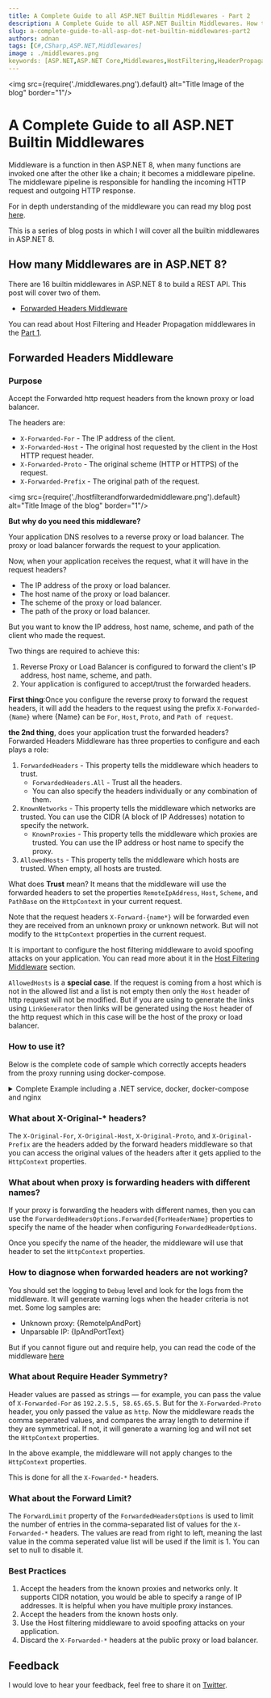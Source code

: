```yaml
---
title: A Complete Guide to all ASP.NET Builtin Middlewares - Part 2
description: A Complete Guide to all ASP.NET Builtin Middlewares. How to use them and what are the best practices.
slug: a-complete-guide-to-all-asp-dot-net-builtin-middlewares-part2
authors: adnan 
tags: [C#,CSharp,ASP.NET,Middlewares]
image : ./middlewares.png
keywords: [ASP.NET,ASP.NET Core,Middlewares,HostFiltering,HeaderPropagation,ForwardedHeaders,Spoofing,AllowedHosts,CIDR]
---
```

<head>
<meta property="og:image:width" content="1200"/>
<meta property="og:image:height" content="500"/>  
<meta name="twitter:creator" content="@madnan_rafiq" />
<meta name="twitter:card" content="summary_large_image" />
<meta name="twitter:title" content="A Complete Guide to all ASP.NET Builtin Middlewares - Part 2" />
<meta name="twitter:description" content="A Complete Guide to all ASP.NET Builtin Middlewares. How to use them and what are the best practices? " />
</head>

<img src={require('./middlewares.png').default} alt="Title Image of the blog" border="1"/>

# A Complete Guide to all ASP.NET Builtin Middlewares

Middleware is a function in then ASP.NET 8,
when many functions are invoked one after the other like a chain;
it becomes a middleware pipeline.
The middleware pipeline is responsible for handling the incoming HTTP request and outgoing HTTP response.

For in depth understanding of the middleware
you can read my blog post [here](https://adnanrafiq.com/blog/develop-intuitive-understanding-of-middleware-in-asp-net8/).

This is a series of blog posts in which I will cover all the builtin middlewares in ASP.NET 8.

<!--truncate-->

## How many Middlewares are in ASP.NET 8?

There are 16 builtin middlewares in ASP.NET 8 to build a REST API. This post will cover two of them.

- [Forwarded Headers Middleware](#Forwarded-Headers-Middleware)

You can read about Host Filtering and Header Propagation middlewares in the [Part 1](https://adnanrafiq.com/blog/a-complete-guide-to-all-asp-dot-net-builtin-middlewares-part1/).

## Forwarded Headers Middleware

### Purpose
Accept the Forwarded http request headers from the known proxy or load balancer. 

The headers are:
- `X-Forwarded-For` - The IP address of the client.
- `X-Forwarded-Host` - The original host requested by the client in the Host HTTP request header.
- `X-Forwarded-Proto` - The original scheme (HTTP or HTTPS) of the request.
- `X-Forwarded-Prefix` - The original path of the request.

<img src={require('./hostfilterandforwardedmiddleware.png').default} alt="Title Image of the blog" border="1"/>

**But why do you need this middleware?**

Your application DNS resolves to a reverse proxy or load balancer. 
The proxy or load balancer forwards the request to your application.

Now, when your application receives the request, what it will have in the request headers?
- The IP address of the proxy or load balancer.
- The host name of the proxy or load balancer.
- The scheme of the proxy or load balancer.
- The path of the proxy or load balancer.

But you want to know the IP address, host name, scheme, and path of the client who made the request.

Two things are required to achieve this:
1. Reverse Proxy or Load Balancer is configured to forward the client's IP address, host name, scheme, and path.
2. Your application is configured to accept/trust the forwarded headers.

**First thing**:Once you configure the reverse proxy to forward the request headers, it will add the headers to the request 
using the prefix `X-Forwarded-{Name}` where {Name} can be `For`, `Host`, `Proto`, and `Path of request`.

**the 2nd thing**, does your application trust the forwarded headers?
Forwarded Headers Middleware has three properties to configure and each plays a role:
1. `ForwardedHeaders` - This property tells the middleware which headers to trust. 
    - `ForwardedHeaders.All` - Trust all the headers.
    - You can also specify the headers individually or any combination of them.
2. `KnownNetworks` - This property tells the middleware which networks are trusted. You can use the CIDR (A block of IP Addresses) notation to specify the network.
   - `KnownProxies` - This property tells the middleware which proxies are trusted. You can use the IP address or host name to specify the proxy.
3. `AllowedHosts` - This property tells the middleware which hosts are trusted. When empty, all hosts are trusted.

What does **Trust** mean?
It means that the middleware will use the forwarded headers to set the properties 
`RemoteIpAddress`, `Host`, `Scheme`, and `PathBase` on the `HttpContext` in your current request.

Note that the request headers `X-Forward-{name*}` will be forwarded even they are received from an unknown proxy or unknown network.
But will not modify to the `HttpContext` properties in the current request.

It is important to configure the host filtering middleware to avoid spoofing attacks on your application.
You can read more about it in the [Host Filtering Middleware](https://adnanrafiq.com/blog/a-complete-guide-to-all-asp-dot-net-builtin-middlewares-part1/#host-filtering-middleware) section.

`AllowedHosts` is a **special case**. 
If the request is coming from a host which is not in the allowed list 
and a list is not empty then only the `Host` header of http request will not be modified.
But if you are using to generate the links using `LinkGenerator` then links will be generated
using the `Host` header of the http request which in this case will be the host of the proxy or load balancer.

### How to use it?
Below is the complete code of sample which correctly accepts headers from the proxy running using docker-compose.
<details>
<summary>Complete Example including a .NET service, docker, docker-compose and nginx</summary>

```yaml title="docker-compose.yml put it in the root"
version: '3.4'
services:
  hostfilteringmiddleware:
    image: hostfilteringmiddleware
    build:
      context: .
      dockerfile: 01_HostFiltering/Dockerfile
    ports:
      - "8080:8080"
    networks:
      - mynetwork
    environment:
      - ReverseProxyHostName=nginx

  nginx:
    image: nginx:latest
    volumes:
      - ./nginx.conf:/etc/nginx/nginx.conf
    ports:
      - "80:80"
    networks:
      - mynetwork
networks:
  mynetwork:
    driver: bridge
```

``` title="nginx configuration to forward the request headers"
events {
    worker_connections  1024;
}
http {
    server {
        listen 80;
        server_name localhost;
        location / {
            proxy_set_header    X-Forwarded-For $remote_addr;
            proxy_set_header    X-Forwarded-Host $host;
            proxy_set_header    X-Forwarded-Proto $scheme;
            proxy_set_header    X-Forwarded-Prefix /; # Replace /myprefix with your desired value or a specific nginx variable if available. 
            proxy_pass          http://hostfilteringmiddleware:8080;
        }
    }
}
```
```csharp title="Configure Forwarded Headers Middleware to accept from any proxy or network and localhost only"
var builder = WebApplication.CreateBuilder(args);
builder.Services.Configure<ForwardedHeadersOptions>(options =>
{
   //You can also specify the headers individually or any combination of them.
    options.ForwardedHeaders = ForwardedHeaders.All;
    
    options.KnownNetworks.Clear();
    //Supports CIDR notation - Range of IP Addresses
    options.KnownNetworks.Add(new IPNetwork(IPAddress.Parse("::"), 0)); //IPv6
    options.KnownNetworks.Add(new IPNetwork(IPAddress.Parse("0.0.0.0"), 0));//Ipv4

    options.KnownProxies.Clear();
    
    options.KnownProxies.Add(IPAddress.Any);
    options.AllowedHosts.Add("localhost");
});
var app = builder.Build();

//Add the middleware to the pipeline as early as possible.
app.UseForwardedHeaders();

app.MapGet("/", () => "Welcome to Middlewares!");
app.MapGet("/customers", (HttpContext httpContext,LinkGenerator linkGenerator) =>
    {
        var customers = new List<Customer>
        {
            new(1, "John Doe", linkGenerator.GetUriByName(httpContext,"CustomerAddresses", new { customerId = 1 })),
            new(2, "Jane Doe", linkGenerator.GetUriByName(httpContext,"CustomerAddresses", new { customerId = 2 })),
            new(3, "John Smith", linkGenerator.GetUriByName(httpContext,"CustomerAddresses", new { customerId = 3 })),
            new(4, "Jane Smith", linkGenerator.GetUriByName(httpContext,"CustomerAddresses", new { customerId = 4 })),
        };
        return customers;
    })
    .WithName("Customers");
app.MapGet("/customers/{customerId}/addresses", (int customerId) =>
{
    var addresses = new List<Address>
    {
        new(1, "123 Main St", "Seattle", "WA", "98101"),
        new(1, "123 Main St", "Seattle", "WA", "98101"),
        new(3, "123 Main St", "Seattle", "WA", "98101"),
        new(4, "123 Main St", "Seattle", "WA", "98101"),
    };
    return addresses.Where(a => a.Id == customerId);
}).WithName("CustomerAddresses");
app.Run();

record Customer(int Id, string Name, string? AddressUrl);
record Address(int Id, string Street, string City, string State, string ZipCode);
```

In the above example, if you comment out the code related to Forwarded Header Middleware,
and get a response from the customer response, you will notice addresses URL contains different host.

</details>

### What about X-Original-* headers?
The `X-Original-For`, `X-Original-Host`,
`X-Original-Proto`,
and `X-Original-Prefix` are the headers
added by the forward headers middleware so that you can access the original values of the headers
after it gets applied to the `HttpContext` properties.


### What about when proxy is forwarding headers with different names?
If your proxy is forwarding the headers with different names,
then you can use the `ForwardedHeadersOptions.Forwarded{ForHeaderName}` properties to specify the name of the header 
when configuring `ForwardedHeaderOptions`.

Once you specify the name of the header, the middleware will use that header to set the `HttpContext` properties.

### How to diagnose when forwarded headers are not working?
You should set the logging to `Debug` level and look for the logs from the middleware.
It will generate warning logs when the header criteria is not met.
Some log samples are:
- Unknown proxy: {RemoteIpAndPort}
- Unparsable IP: {IpAndPortText}

But if you cannot figure out and require help,
you can read the code of the middleware [here](https://github.com/dotnet/aspnetcore/blob/main/src/Middleware/HttpOverrides/src/ForwardedHeadersMiddleware.cs)
### What about Require Header Symmetry?
Header values are passed as strings —
for example, you can pass the value of `X-Forwarded-For` as `192.2.5.5, 58.65.65.5`.
But for the `X-Forwarded-Proto` header, you only passed the value as `http`. 
Now the middleware reads the comma seperated values, and compares the array length to determine if they are symmetrical.
If not, it will generate a warning log and will not set the `HttpContext` properties.

In the above example, the middleware will not apply changes to the `HttpContext` properties.

This is done for all the `X-Fowarded-*` headers.

### What about the Forward Limit?
The `ForwardLimit` property of the `ForwardedHeadersOptions` is used
to limit the number of entries in the comma-separated list of values for the `X-Forwarded-*` headers.
The values are read from right to left, 
meaning the last value in the comma seperated value list will be used if the limit is 1. 
You can set to null to disable it.

### Best Practices
1. Accept the headers from the known proxies and networks only. It supports CIDR notation, you would be able to specify a range of IP addresses. It is helpful when you have multiple proxy instances.
2. Accept the headers from the known hosts only.
3. Use the Host filtering middleware to avoid spoofing attacks on your application.
4. Discard the `X-Forwarded-*` headers at the public proxy or load balancer.






## Feedback
I would love to hear your feedback, feel free to share it on [Twitter](https://twitter.com/madnan_rafiq). 

